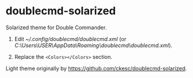 doublecmd-solarized
===================

Solarized theme for Double Commander.

1. Edit *~/.config/doublecmd/doublecmd.xml* (or *C:\Users\USER\AppData\Roaming\doublecmd\doublecmd.xml*).

2. Replace the `<Colors></Colors>` section.


Light theme originally by https://github.com/ckesc/doublecmd-solarized.
